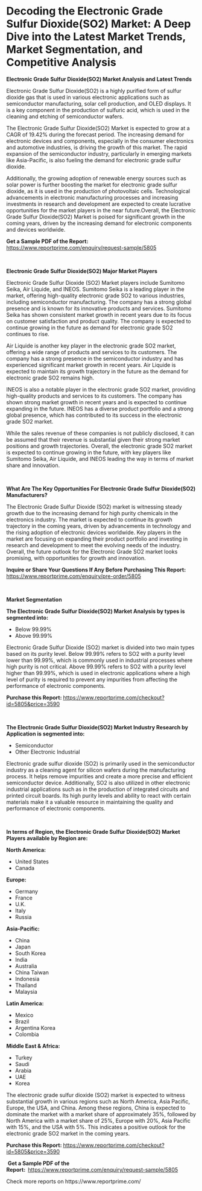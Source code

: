 <p><h1>Decoding the Electronic Grade Sulfur Dioxide(SO2) Market: A Deep Dive into the Latest Market Trends, Market Segmentation, and Competitive Analysis</h1></p><p><strong>Electronic Grade Sulfur Dioxide(SO2) Market Analysis and Latest Trends</strong></p>
<p><p>Electronic Grade Sulfur Dioxide(SO2) is a highly purified form of sulfur dioxide gas that is used in various electronic applications such as semiconductor manufacturing, solar cell production, and OLED displays. It is a key component in the production of sulfuric acid, which is used in the cleaning and etching of semiconductor wafers.</p><p>The Electronic Grade Sulfur Dioxide(SO2) Market is expected to grow at a CAGR of 19.42% during the forecast period. The increasing demand for electronic devices and components, especially in the consumer electronics and automotive industries, is driving the growth of this market. The rapid expansion of the semiconductor industry, particularly in emerging markets like Asia-Pacific, is also fueling the demand for electronic grade sulfur dioxide.</p><p>Additionally, the growing adoption of renewable energy sources such as solar power is further boosting the market for electronic grade sulfur dioxide, as it is used in the production of photovoltaic cells. Technological advancements in electronic manufacturing processes and increasing investments in research and development are expected to create lucrative opportunities for the market players in the near future.Overall, the Electronic Grade Sulfur Dioxide(SO2) Market is poised for significant growth in the coming years, driven by the increasing demand for electronic components and devices worldwide.</p></p>
<p><strong>Get a Sample PDF of the Report:&nbsp;</strong> <a href="https://www.reportprime.com/enquiry/request-sample/5805">https://www.reportprime.com/enquiry/request-sample/5805</a></p>
<p>&nbsp;</p>
<p><strong>Electronic Grade Sulfur Dioxide(SO2) Major Market Players</strong></p>
<p><p>Electronic Grade Sulfur Dioxide (SO2) Market players include Sumitomo Seika, Air Liquide, and INEOS. Sumitomo Seika is a leading player in the market, offering high-quality electronic grade SO2 to various industries, including semiconductor manufacturing. The company has a strong global presence and is known for its innovative products and services. Sumitomo Seika has shown consistent market growth in recent years due to its focus on customer satisfaction and product quality. The company is expected to continue growing in the future as demand for electronic grade SO2 continues to rise.</p><p>Air Liquide is another key player in the electronic grade SO2 market, offering a wide range of products and services to its customers. The company has a strong presence in the semiconductor industry and has experienced significant market growth in recent years. Air Liquide is expected to maintain its growth trajectory in the future as the demand for electronic grade SO2 remains high.</p><p>INEOS is also a notable player in the electronic grade SO2 market, providing high-quality products and services to its customers. The company has shown strong market growth in recent years and is expected to continue expanding in the future. INEOS has a diverse product portfolio and a strong global presence, which has contributed to its success in the electronic grade SO2 market.</p><p>While the sales revenue of these companies is not publicly disclosed, it can be assumed that their revenue is substantial given their strong market positions and growth trajectories. Overall, the electronic grade SO2 market is expected to continue growing in the future, with key players like Sumitomo Seika, Air Liquide, and INEOS leading the way in terms of market share and innovation.</p></p>
<p>&nbsp;</p>
<p><strong>What Are The Key Opportunities For Electronic Grade Sulfur Dioxide(SO2) Manufacturers?</strong></p>
<p><p>The Electronic Grade Sulfur Dioxide (SO2) market is witnessing steady growth due to the increasing demand for high purity chemicals in the electronics industry. The market is expected to continue its growth trajectory in the coming years, driven by advancements in technology and the rising adoption of electronic devices worldwide. Key players in the market are focusing on expanding their product portfolio and investing in research and development to meet the evolving needs of the industry. Overall, the future outlook for the Electronic Grade SO2 market looks promising, with opportunities for growth and innovation.</p></p>
<p><strong>Inquire or Share Your Questions If Any Before Purchasing This Report:</strong> <a href="https://www.reportprime.com/enquiry/pre-order/5805">https://www.reportprime.com/enquiry/pre-order/5805</a></p>
<p>&nbsp;</p>
<p><strong>Market Segmentation</strong></p>
<p><strong>The Electronic Grade Sulfur Dioxide(SO2) Market Analysis by types is segmented into:</strong></p>
<p><ul><li>Below 99.99%</li><li>Above 99.99%</li></ul></p>
<p><p>Electronic Grade Sulfur Dioxide (SO2) market is divided into two main types based on its purity level. Below 99.99% refers to SO2 with a purity level lower than 99.99%, which is commonly used in industrial processes where high purity is not critical. Above 99.99% refers to SO2 with a purity level higher than 99.99%, which is used in electronic applications where a high level of purity is required to prevent any impurities from affecting the performance of electronic components.</p></p>
<p><strong>Purchase this Report:&nbsp;</strong><a href="https://www.reportprime.com/checkout?id=5805&price=3590">https://www.reportprime.com/checkout?id=5805&price=3590</a></p>
<p>&nbsp;</p>
<p><strong>The Electronic Grade Sulfur Dioxide(SO2) Market Industry Research by Application is segmented into:</strong></p>
<p><ul><li>Semiconductor</li><li>Other Electronic Industrial</li></ul></p>
<p><p>Electronic grade sulfur dioxide (SO2) is primarily used in the semiconductor industry as a cleaning agent for silicon wafers during the manufacturing process. It helps remove impurities and create a more precise and efficient semiconductor device. Additionally, SO2 is also utilized in other electronic industrial applications such as in the production of integrated circuits and printed circuit boards. Its high purity levels and ability to react with certain materials make it a valuable resource in maintaining the quality and performance of electronic components.</p></p>
<p>&nbsp;</p>
<p><strong>In terms of Region, the Electronic Grade Sulfur Dioxide(SO2) Market Players available by Region are:</strong></p>
<p>
    <p> <strong> North America: </strong>
        <ul>
            <li>United States</li>
            <li>Canada</li>
        </ul>
        </p> 
    <p> <strong> Europe: </strong>
        <ul>
            <li>Germany</li>
            <li>France</li>
            <li>U.K.</li>
            <li>Italy</li>
            <li>Russia</li>
        </ul>
        </p> 
    <p> <strong> Asia-Pacific: </strong>
        <ul>
            <li>China</li>
            <li>Japan</li>
            <li>South Korea</li>
            <li>India</li>
            <li>Australia</li>
            <li>China Taiwan</li>
            <li>Indonesia</li>
            <li>Thailand</li>
            <li>Malaysia</li>
        </ul>
        </p> 
    <p> <strong> Latin America: </strong>
        <ul>
            <li>Mexico</li>
            <li>Brazil</li>
            <li>Argentina Korea</li>
            <li>Colombia</li>
        </ul>
        </p> 
    <p> <strong> Middle East & Africa: </strong>
        <ul>
            <li>Turkey</li>
            <li>Saudi</li>
            <li>Arabia</li>
            <li>UAE</li>
            <li>Korea</li>
        </ul>
    </p>
    </p>
<p><p>The electronic grade sulfur dioxide (SO2) market is expected to witness substantial growth in various regions such as North America, Asia Pacific, Europe, the USA, and China. Among these regions, China is expected to dominate the market with a market share of approximately 35%, followed by North America with a market share of 25%, Europe with 20%, Asia Pacific with 15%, and the USA with 5%. This indicates a positive outlook for the electronic grade SO2 market in the coming years.</p></p>
<p><strong>Purchase this Report: </strong><a href="https://www.reportprime.com/checkout?id=5805&price=3590">https://www.reportprime.com/checkout?id=5805&price=3590</a></p>
<p>&nbsp;<strong>Get a Sample PDF of the Report:&nbsp;&nbsp;</strong><a href="https://www.reportprime.com/enquiry/request-sample/5805">https://www.reportprime.com/enquiry/request-sample/5805</a></p>
<p><strong></strong></p>
<p>Check more reports on https://www.reportprime.com/</p>